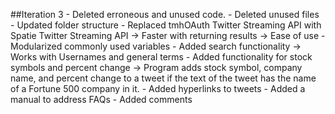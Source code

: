 ##Iteration 3
	- Deleted erroneous and unused code.
	- Deleted unused files
	- Updated folder structure
	- Replaced tmhOAuth Twitter Streaming API with
		Spatie Twitter Streaming API
		-> Faster with returning results
		-> Ease of use
	- Modularized commonly used variables
	- Added search functionality
		-> Works with Usernames and general terms
	- Added functionality for stock symbols and percent change
		-> Program adds stock symbol, company name, and percent
			change to a tweet if the text of the tweet has
			the name of a Fortune 500 company in it.
	- Added hyperlinks to tweets
	- Added a manual to address FAQs
	- Added comments